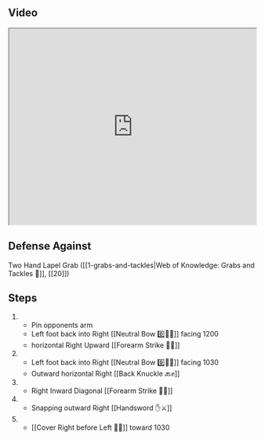 ## Video

<iframe src="https://www.youtube.com/embed/nSGbhR43Z5g?start=244&end=344" width="100%" height="400"></iframe>

## Defense Against 

Two Hand Lapel Grab ([[1-grabs-and-tackles|Web of Knowledge: Grabs and Tackles 🤝]], [[20]])
## Steps

1. - Pin opponents arm
   - Left foot back into Right [[Neutral Bow 0️⃣🧍‍♂️]] facing 1200
   - horizontal Right Upward [[Forearm Strike 💪💥]]
2. - Left foot back into Right [[Neutral Bow 0️⃣🧍‍♂️]] facing 1030
   - Outward horizontal Right [[Back Knuckle 🔙✊]]
3. - Right Inward Diagonal [[Forearm Strike 💪💥]]
4. - Snapping outward Right [[Handsword ✋⚔️]]
5. - [[Cover Right before Left 🦶🔄]] toward 1030
